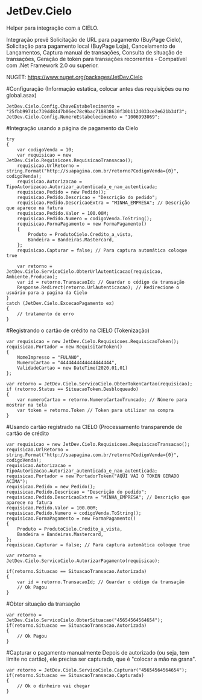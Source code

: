 # JetDev.Cielo

Helper para integração com a CIELO.

Integração prevê Solicitação de URL para pagamento (BuyPage Cielo), Solicitação para pagamento local (BuyPage Loja), Cancelamento de Lançamentos, Captura manual de transações, Consulta de situação de transações, Geração de token para transações recorrentes - Compatível com .Net Framework 2.0 ou superior.

NUGET: https://www.nuget.org/packages/JetDev.Cielo


#Configuração
(Informação estatica, colocar antes das requisições ou no global.asax)

    JetDev.Cielo.Config.ChaveEstabelecimento = "25fbb99741c739dd84d7b06ec78c9bac718838630f30b112d033ce2e621b34f3";
    JetDev.Cielo.Config.NumeroEstabelecimento = "1006993069";

#Integração usando a página de pagamento da Cielo

    try
    {
        var codigoVenda = 10;
        var requisicao = new JetDev.Cielo.Requisicoes.RequisicaoTransacao();
        requisicao.UrlRetorno = string.Format("http://suapagina.com.br/retorno?CodigoVenda={0}", codigoVenda);
        requisicao.Autorizacao = TipoAutorizacao.Autorizar_autenticada_e_nao_autenticada;
        requisicao.Pedido = new Pedido();
        requisicao.Pedido.Descricao = "Descrição do pedido";
        requisicao.Pedido.DescricaoExtra = "MINHA_EMPRESA"; // Descrição que aparece na fatura
        requisicao.Pedido.Valor = 100.00M;
        requisicao.Pedido.Numero = codigoVenda.ToString();
        requisicao.FormaPagamento = new FormaPagamento()
        {
            Produto = ProdutoCielo.Credito_a_vista,
            Bandeira = Bandeiras.Mastercard,
        };
        requisicao.Capturar = false; // Para captura automática coloque true

        var retorno = JetDev.Cielo.ServicoCielo.ObterUrlAutenticacao(requisicao, Ambiente.Producao);
        var id = retorno.TransacaoId; // Guardar o código da transação
        Response.Redirect(retorno.UrlAutenticacao); // Redirecione o usuário para a pagina da Cielo
    }
    catch (JetDev.Cielo.ExcecaoPagamento ex)
    {
        // tratamento de erro
    }
    
#Registrando o cartão de crédito na CIELO (Tokenização)

    var requisicao = new JetDev.Cielo.Requisicoes.RequisicaoToken();
    requisicao.Portador = new RequisitarToken()
    { 
        NomeImpresso = "FULANO",
        NumeroCartao = "4444444444444444444",
        ValidadeCartao = new DateTime(2020,01,01)
    };
    
    var retorno = JetDev.Cielo.ServicoCielo.ObterTokenCartao(requisicao);
    if (retorno.Status == SituacaoToken.Desbloqueado) 
    {
        var numeroCartao = retorno.NumeroCartaoTruncado; // Número para mostrar na tela
        var token = retorno.Token // Token para utilizar na compra
    }

#Usando cartão registrado na CIELO
(Processamento transparende de cartão de crédito

    var requisicao = new JetDev.Cielo.Requisicoes.RequisicaoTransacao();
    requisicao.UrlRetorno = string.Format("http://suapagina.com.br/retorno?CodigoVenda={0}", codigoVenda);
    requisicao.Autorizacao = TipoAutorizacao.Autorizar_autenticada_e_nao_autenticada;
    requisicao.Portador = new PortadorToken("AQUI VAI O TOKEN GERADO ACIMA");
    requisicao.Pedido = new Pedido();
    requisicao.Pedido.Descricao = "Descrição do pedido";
    requisicao.Pedido.DescricaoExtra = "MINHA_EMPRESA"; // Descrição que aparece na fatura
    requisicao.Pedido.Valor = 100.00M;
    requisicao.Pedido.Numero = codigoVenda.ToString();
    requisicao.FormaPagamento = new FormaPagamento()
    {
        Produto = ProdutoCielo.Credito_a_vista,
        Bandeira = Bandeiras.Mastercard,
    };
    requisicao.Capturar = false; // Para captura automática coloque true

    var retorno = JetDev.Cielo.ServicoCielo.AutorizarPagamento(requisicao);

    if(retorno.Situacao == SituacaoTransacao.Autorizada) 
    {
        var id = retorno.TransacaoId; // Guardar o código da transação
        // Ok Pagou
    }

#Obter situação da transação

    var retorno = JetDev.Cielo.ServicoCielo.ObterSituacao("45654564564654");
    if(retorno.Situacao == SituacaoTransacao.Autorizada) 
    {
        // Ok Pagou
    }
    
#Capturar o pagamento manualmente
  Depois de autorizado (ou seja, tem limite no cartão), ele precisa ser capturado, que é "colocar a mão na grana".

    var retorno = JetDev.Cielo.ServicoCielo.Capturar("45654564564654");
    if(retorno.Situacao == SituacaoTransacao.Capturada) 
    {
        // Ok o dinheiro vai chegar
    }

